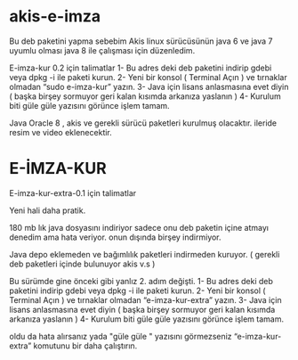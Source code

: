 # akis-e-imza
Bu deb paketini yapma sebebim Akis linux sürücüsünün java 6 ve java 7 uyumlu olması java 8 ile çalışması için düzenledim.


E-imza-kur 0.2 için talimatlar 
1- Bu adres deki deb paketini indirip gdebi veya dpkg -i ile paketi kurun.
2- Yeni bir konsol ( Terminal Açın ) ve tırnaklar olmadan “sudo e-imza-kur” yazın.
3- Java için lisans anlasmasına evet diyin ( başka birşey sormuyor geri kalan kısımda arkanıza yaslanın )
4- Kurulum biti güle güle yazısını görünce işlem tamam.

Java Oracle 8 , akis ve gerekli sürücü paketleri kurulmuş olacaktır.
ileride resim ve video eklenecektir.

# E-İMZA-KUR
E-imza-kur-extra-0.1 için talimatlar 

Yeni hali daha pratik.

180 mb lık java dosyasını indiriyor sadece onu deb paketin içine atmayı denedim ama hata veriyor. onun dışında birşey indirmiyor.

Java depo eklemeden ve bağımlılık paketleri indirmeden kuruyor. ( gerekli deb paketleri içinde bulunuyor akis v.s )

Bu sürümde gine önceki gibi yanlız 2. adım değişti.
1- Bu adres deki deb paketini indirip gdebi veya dpkg -i ile paketi kurun.
2- Yeni bir konsol ( Terminal Açın ) ve tırnaklar olmadan “e-imza-kur-extra” yazın.
3- Java için lisans anlasmasına evet diyin ( başka birşey sormuyor geri kalan kısımda arkanıza yaslanın )
4- Kurulum biti güle güle yazısını görünce işlem tamam.

oldu da hata alırsanız yada "güle güle " yazısını görmezseniz “e-imza-kur-extra” komutunu bir daha çalıştırın.
